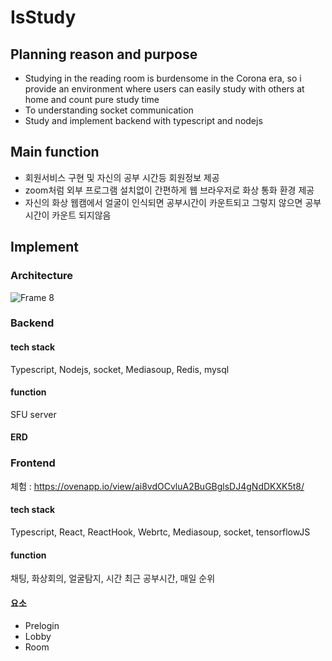 # IsStudy


## Planning reason and purpose
- Studying in the reading room is burdensome in the Corona era, so i provide an environment where users can easily study with others at home and count pure study time
- To understanding socket communication
- Study and implement backend with typescript and nodejs


## Main function
- 회원서비스 구현 및 자신의 공부 시간등 회원정보 제공
- zoom처럼 외부 프로그램 설치없이 간편하게 웹 브라우저로 화상 통화 환경 제공
- 자신의 화상 웹캠에서 얼굴이 인식되면 공부시간이 카운트되고 그렇지 않으면 공부시간이 카운트 되지않음


## Implement
### Architecture
![Frame 8](https://user-images.githubusercontent.com/59424336/127957448-9e15ef91-2ee7-44e4-bee7-c743198c033e.png)

### Backend
#### tech stack
Typescript, Nodejs, socket, Mediasoup, Redis, mysql 

#### function
SFU server

#### ERD







### Frontend
체험 : https://ovenapp.io/view/ai8vdOCvluA2BuGBglsDJ4gNdDKXK5t8/ 
 
#### tech stack
Typescript, React, ReactHook, Webrtc, Mediasoup, socket, tensorflowJS

#### function
채팅, 화상회의, 얼굴탐지, 시간 
최근 공부시간, 매일 순위 

#### 요소
- Prelogin
- Lobby
- Room
